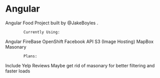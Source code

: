 Angular
=======

Angular Food Project built by @JakeBoyles .

			Currently Using:

Angular
FireBase
OpenShift
Facebook API
S3 (Image Hosting)
MapBox
Masonary


			Plans:

Include Yelp Reviews
Maybe get rid of masonary for better filtering and faster loads
